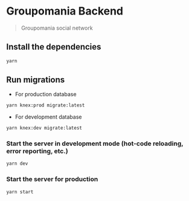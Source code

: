 # Groupomania Backend

> Groupomania social network

## Install the dependencies

```bash
yarn
```

## Run migrations

- For production database

```bash
yarn knex:prod migrate:latest
```

- For development database

```bash
yarn knex:dev migrate:latest
```

### Start the server in development mode (hot-code reloading, error reporting, etc.)

```bash
yarn dev
```

### Start the server for production

```bash
yarn start
```
